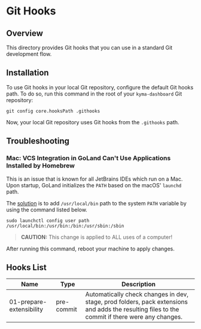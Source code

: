# Git Hooks

## Overview

This directory provides Git hooks that you can use in a standard Git development flow.

## Installation

To use Git hooks in your local Git repository, configure the default Git hooks path.
To do so, run this command in the root of your `kyma-dashboard` Git repository:
```shell
git config core.hooksPath .githooks
```
Now, your local Git repository uses Git hooks from the `.githooks` path.

## Troubleshooting

### Mac: VCS Integration in GoLand Can't Use Applications Installed by Homebrew

This is an issue that is known for all JetBrains IDEs which run on a Mac.
Upon startup, GoLand initializes the `PATH` based on the macOS' `launchd` path.
<!-- markdown-link-check-disable-next-line -->
The [solution](https://apple.stackexchange.com/questions/51677/how-to-set-path-for-finder-launched-applications) is to add `/usr/local/bin` path to the system `PATH` variable by using the command listed below.
```shell
sudo launchctl config user path /usr/local/bin:/usr/bin:/bin:/usr/sbin:/sbin
```
>**CAUTION:** This change is applied to ALL uses of a computer!

After running this command, reboot your machine to apply changes.

## Hooks List
|Name|Type|Description|
|---|---|---|
|01-prepare-extensibility|pre-commit|Automatically check changes in dev, stage, prod folders, pack extensions and adds the resulting files to the commit if there were any changes.| 
